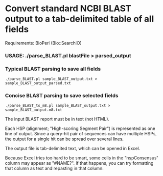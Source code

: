 # Convert standard NCBI BLAST output to a tab-delimited table of all fields

Requirements: BioPerl (Bio::SearchIO)

###  USAGE: ./parse_BLAST.pl blastFile > parsed_output

### Typical BLAST parsing to save all fields
```
./parse_BLAST.pl sample_BLAST_output.txt > sample_BLAST_output_parsed.txt
```

### Concise BLAST parsing to save selected fields
```
./parse_BLAST_to_m8.pl sample_BLAST_output.txt > sample_BLAST_output.m8.txt
```

The input BLAST report must be in text (not HTML).
	
Each HSP (alignment; "High-scoring Segment Pair") is represented
as one line of output.
Since a query-hit pair of sequences can have multiple HSPs,
the output for a single hit can be spread over several lines.
	
The output file is tab-delimited text, which can be opened in Excel.

Because Excel tries too hard to be smart, some cells in the "hspConsensus"
column may appear as "#NAME?".  If that happens, you can try formatting 
that column as text and repasting in that column.
